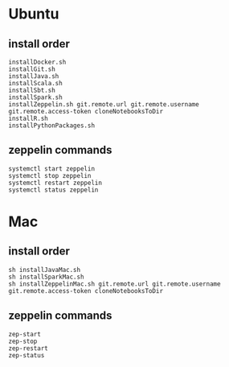 # Ubuntu 

## install order
```
installDocker.sh  
installGit.sh  
installJava.sh  
installScala.sh  
installSbt.sh  
installSpark.sh  
installZeppelin.sh git.remote.url git.remote.username git.remote.access-token cloneNotebooksToDir
installR.sh  
installPythonPackages.sh 
```

## zeppelin commands
```
systemctl start zeppelin
systemctl stop zeppelin
systemctl restart zeppelin
systemctl status zeppelin 
```

# Mac 

## install order
```
sh installJavaMac.sh  
sh installSparkMac.sh  
sh installZeppelinMac.sh git.remote.url git.remote.username git.remote.access-token cloneNotebooksToDir
```

## zeppelin commands
```
zep-start
zep-stop
zep-restart
zep-status
```

